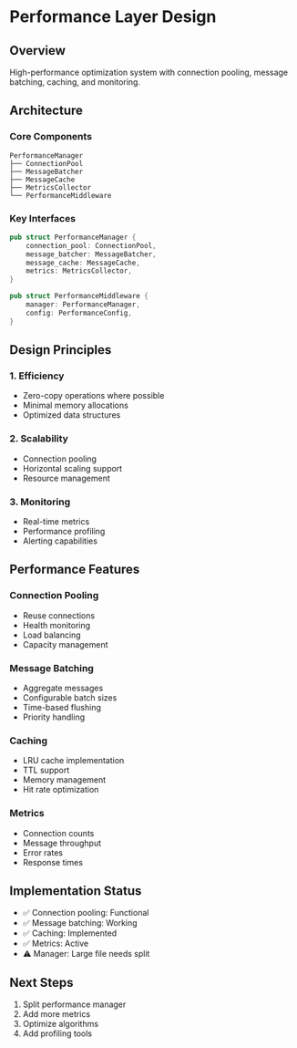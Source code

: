 # Performance Layer Design

## Overview

High-performance optimization system with connection pooling, message batching, caching, and monitoring.

## Architecture

### Core Components

```
PerformanceManager
├── ConnectionPool
├── MessageBatcher
├── MessageCache
├── MetricsCollector
└── PerformanceMiddleware
```

### Key Interfaces

```rust
pub struct PerformanceManager {
    connection_pool: ConnectionPool,
    message_batcher: MessageBatcher,
    message_cache: MessageCache,
    metrics: MetricsCollector,
}

pub struct PerformanceMiddleware {
    manager: PerformanceManager,
    config: PerformanceConfig,
}
```

## Design Principles

### 1. Efficiency

- Zero-copy operations where possible
- Minimal memory allocations
- Optimized data structures

### 2. Scalability

- Connection pooling
- Horizontal scaling support
- Resource management

### 3. Monitoring

- Real-time metrics
- Performance profiling
- Alerting capabilities

## Performance Features

### Connection Pooling

- Reuse connections
- Health monitoring
- Load balancing
- Capacity management

### Message Batching

- Aggregate messages
- Configurable batch sizes
- Time-based flushing
- Priority handling

### Caching

- LRU cache implementation
- TTL support
- Memory management
- Hit rate optimization

### Metrics

- Connection counts
- Message throughput
- Error rates
- Response times

## Implementation Status

- ✅ Connection pooling: Functional
- ✅ Message batching: Working
- ✅ Caching: Implemented
- ✅ Metrics: Active
- ⚠️ Manager: Large file needs split

## Next Steps

1. Split performance manager
2. Add more metrics
3. Optimize algorithms
4. Add profiling tools
